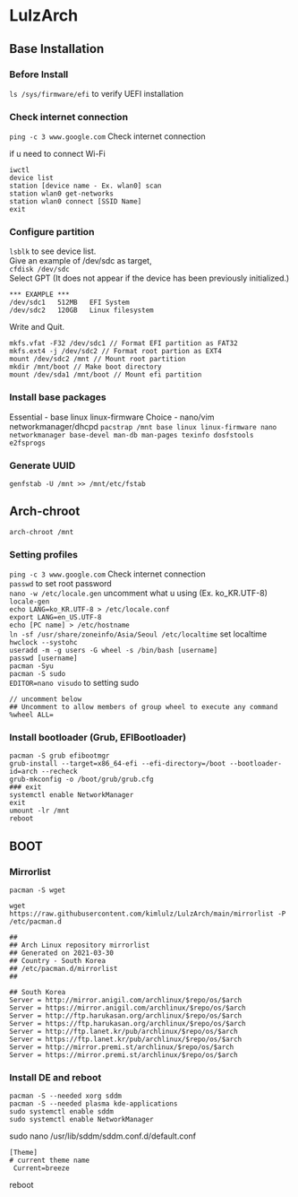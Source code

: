 # LulzArch
## Base Installation
### Before Install
`ls /sys/firmware/efi` to verify UEFI installation
### Check internet connection
`ping -c 3 www.google.com` Check internet connection

if u need to connect Wi-Fi
```
iwctl
device list
station [device name - Ex. wlan0] scan
station wlan0 get-networks
station wlan0 connect [SSID Name]    
exit
```
### Configure partition
`lsblk` to see device list.    
Give an example of /dev/sdc as target,   
`cfdisk /dev/sdc`   
Select GPT (It does not appear if the device has been previously initialized.)    
```
*** EXAMPLE ***
/dev/sdc1   512MB   EFI System
/dev/sdc2   120GB   Linux filesystem
```
Write and Quit. 
```
mkfs.vfat -F32 /dev/sdc1 // Format EFI partition as FAT32   
mkfs.ext4 -j /dev/sdc2 // Format root partion as EXT4   
mount /dev/sdc2 /mnt // Mount root partition
mkdir /mnt/boot // Make boot directory
mount /dev/sda1 /mnt/boot // Mount efi partition
```
### Install base packages
Essential - base linux linux-firmware
Choice - nano/vim networkmanager/dhcpd
`pacstrap /mnt base linux linux-firmware nano networkmanager base-devel man-db man-pages texinfo dosfstools e2fsprogs`    
### Generate UUID
`genfstab -U /mnt >> /mnt/etc/fstab`   

## Arch-chroot
`arch-chroot /mnt`  
### Setting profiles
`ping -c 3 www.google.com` Check internet connection    
`passwd` to set root password    
`nano -w /etc/locale.gen` uncomment what u using (Ex. ko_KR.UTF-8)    
`locale-gen`   
`echo LANG=ko_KR.UTF-8 > /etc/locale.conf`    
`export LANG=en_US.UTF-8`    
`echo [PC name] > /etc/hostname`    
`ln -sf /usr/share/zoneinfo/Asia/Seoul /etc/localtime` set localtime
`hwclock --systohc`    
`useradd -m -g users -G wheel -s /bin/bash [username]`     
`passwd [username]`     
`pacman -Syu`   
`pacman -S sudo`    
`EDITOR=nano visudo` to setting sudo
```
// uncomment below
## Uncomment to allow members of group wheel to execute any command
%wheel ALL= 
```
### Install bootloader (Grub, EFIBootloader)
```
pacman -S grub efibootmgr
grub-install --target=x86_64-efi --efi-directory=/boot --bootloader-id=arch --recheck
grub-mkconfig -o /boot/grub/grub.cfg
### exit
systemctl enable NetworkManager
exit
umount -lr /mnt
reboot
```

## BOOT
### Mirrorlist
`pacman -S wget`     

`wget https://raw.githubusercontent.com/kimlulz/LulzArch/main/mirrorlist -P /etc/pacman.d`     

```
##
## Arch Linux repository mirrorlist
## Generated on 2021-03-30
## Country - South Korea
## /etc/pacman.d/mirrorlist
##

## South Korea
Server = http://mirror.anigil.com/archlinux/$repo/os/$arch
Server = https://mirror.anigil.com/archlinux/$repo/os/$arch
Server = http://ftp.harukasan.org/archlinux/$repo/os/$arch
Server = https://ftp.harukasan.org/archlinux/$repo/os/$arch
Server = http://ftp.lanet.kr/pub/archlinux/$repo/os/$arch
Server = https://ftp.lanet.kr/pub/archlinux/$repo/os/$arch
Server = http://mirror.premi.st/archlinux/$repo/os/$arch
Server = https://mirror.premi.st/archlinux/$repo/os/$arch
```
### Install DE and reboot
```
pacman -S --needed xorg sddm
pacman -S --needed plasma kde-applications
sudo systemctl enable sddm
sudo systemctl enable NetworkManager
```
sudo nano /usr/lib/sddm/sddm.conf.d/default.conf
```
[Theme]
# current theme name
 Current=breeze
 ```
 reboot
